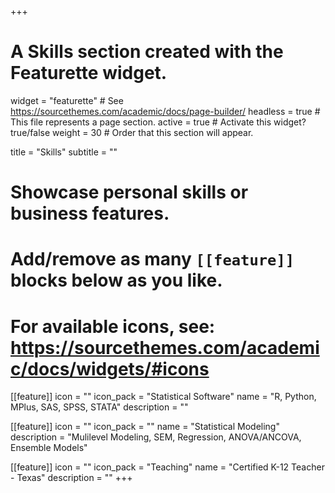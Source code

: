 +++
# A Skills section created with the Featurette widget.
widget = "featurette"  # See https://sourcethemes.com/academic/docs/page-builder/
headless = true  # This file represents a page section.
active = true  # Activate this widget? true/false
weight = 30  # Order that this section will appear.

title = "Skills"
subtitle = ""

# Showcase personal skills or business features.
# 
# Add/remove as many `[[feature]]` blocks below as you like.
# 
# For available icons, see: https://sourcethemes.com/academic/docs/widgets/#icons

  
[[feature]]
  icon = ""
  icon_pack = "Statistical Software"
  name = "R, Python, MPlus, SAS, SPSS, STATA"
  description = ""
  
[[feature]]
  icon = ""
  icon_pack = ""
  name = "Statistical Modeling"
  description = "Mulilevel Modeling, SEM, Regression, ANOVA/ANCOVA, Ensemble Models"

[[feature]]
  icon = ""
  icon_pack = "Teaching"
  name = "Certified K-12 Teacher - Texas"
  description = ""
+++
